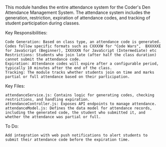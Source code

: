 This module handles the entire attendance system for the Coder's Den Attendance Management System. The attendance system includes the generation, restriction, expiration of attendance codes, and tracking of student participation during classes.

Key Responsibilities:

    Code Generation: Based on class type, an attendance code is generated. Codes follow specific formats such as CXXXXW for "Code Wars",  BXXXXXE for JavaScript (Beginner), IXXXXXN for JavaScript (Intermediate) etc
    Restrictions: Students who join late (after half the class duration) cannot submit the attendance code.
    Expiration: Attendance codes will expire after a configurable period, typically 10 minutes after the end of the class.
    Tracking: The module tracks whether students join on time and marks partial or full attendance based on their participation.

Key Files:

    attendanceService.js: Contains logic for generating codes, checking restrictions, and handling expiration.
    attendanceController.js: Exposes API endpoints to manage attendance.
    attendanceModel.js: Defines the data model for attendance records, including the generated code, the student who submitted it, and whether the attendance was partial or full.

To Do:

    Add integration with web push notifications to alert students to submit their attendance code before the expiration time.